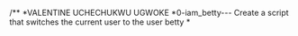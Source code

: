 /**
*VALENTINE UCHECHUKWU UGWOKE
*0-iam_betty--- Create a script that switches the current user to the user betty
*
